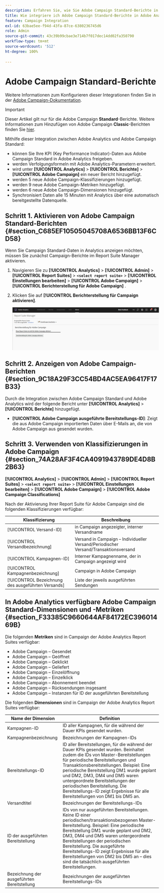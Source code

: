 ```yaml
---
description: Erfahren Sie, wie Sie Adobe Campaign Standard-Berichte in Adobe Analytics aktivieren
title: Wie integriere ich Adobe Campaign Standard-Berichte in Adobe Analytics?
feature: Campaign Integration
exl-id: 63bae5ee-f94d-43fa-87ce-6380236745d6
role: Admin
source-git-commit: 43c39b99cbae3e714b7f017dec14dd02fa350790
workflow-type: tm+mt
source-wordcount: '512'
ht-degree: 100%

---
```



# Adobe Campaign Standard-Berichte

Weitere Informationen zum Konfigurieren dieser Integrationen finden Sie in der [Adobe Campaign-Dokumentation](https://helpx.adobe.com/de/campaign/standard/integrating/using/about-campaign-analytics-integration.html).

>[!IMPORTANT]
>Dieser Artikel gilt nur für die Adobe Campaign **Standard**-Berichte. Weitere Informationen zum Hinzufügen von Adobe Campaign **Classic**-Berichten finden Sie [hier](https://experienceleague.adobe.com/docs/analytics/integration/analytics-to-campaign-classic.html).

Mithilfe dieser Integration zwischen Adobe Analytics und Adobe Campaign Standard:

* können Sie Ihre KPI (Key Performance Indicator)-Daten aus Adobe Campaign Standard in Adobe Analytics freigeben.
* werden Verfolgungsformeln mit Adobe Analytics-Parametern erweitert.
* wird unter **[!UICONTROL Analytics]** > **[!UICONTROL Berichte]** > **[!UICONTROL Adobe Campaign]** ein neuer Bericht hinzugefügt.
* werden 5 neue Adobe Campaign-Klassifizierungen hinzugefügt.
* werden 9 neue Adobe Campaign-Metriken hinzugefügt.
* werden 6 neue Adobe Campaign-Dimensionen hinzugefügt.
* Synchronisiert Daten alle 15 Minuten mit Analytics über eine automatisch bereitgestellte Datenquelle.

## Schritt 1. Aktivieren von Adobe Campaign Standard-Berichten {#section_C685EF10505045708A6536BB13F6CD58}

Wenn Sie Campaign Standard-Daten in Analytics anzeigen möchten, müssen Sie zunächst Campaign-Berichte im Report Suite Manager aktivieren.

1. Navigieren Sie zu **[!UICONTROL Analytics]** > **[!UICONTROL Admin]** > **[!UICONTROL Report Suites]** > **`<select report suite>`** > **[!UICONTROL Einstellungen bearbeiten]** > **[!UICONTROL Adobe Campaign]** > **[!UICONTROL Berichterstellung für Adobe Campaign]** .
1. Klicken Sie auf **[!UICONTROL Berichterstellung für Campaign aktivieren]**.

   ![](assets/enable-campaign.png)

## Schritt 2. Anzeigen von Adobe Campaign-Berichten {#section_9C18A29F3CC54BD4AC5EA96417F17B33}

Durch die Integration zwischen Adobe Campaign Standard und Adobe Analytics wird der folgende Bericht unter **[!UICONTROL Analytics]** > **[!UICONTROL Berichte]** hinzugefügt.

* **[!UICONTROL Adobe Campaign ausgeführte Bereitstellungs-ID]**: Zeigt die aus Adobe Campaign importierten Daten über E-Mails an, die von Adobe Campaign aus gesendet wurden. 

## Schritt 3. Verwenden von Klassifizierungen in Adobe Campaign {#section_74A28AF3F4CA4091943789DE4D8B2B63}

**[!UICONTROL Analytics]** > **[!UICONTROL Admin]** > **[!UICONTROL Report Suites]** > **`<select report suite>`** > **[!UICONTROL Einstellungen bearbeiten]** > **[!UICONTROL Adobe Campaign]** > **[!UICONTROL Adobe Campaign Classifications]**

Nach der Aktivierung Ihrer Report Suite für Adobe Campaign sind die folgenden Klassifizierungen verfügbar:

| Klassifizierung | Beschreibung |
| --- | --- |
| [!UICONTROL Versand-ID] | in Campaign angezeigter, interner Versandname |
| [!UICONTROL Versandbezeichnung] | Versand in Campaign – Individueller Versand/Periodischer Versand/Transaktionsversand |
| [!UICONTROL Kampagnen-ID] | Interner Kampagnenname, der in Campaign angezeigt wird |
| [!UICONTROL Kampagnenbezeichnung] | Campaign in Adobe Campaign |
| [!UICONTROL Bezeichnung des ausgeführten Versands] | Liste der jeweils ausgeführten Sendungen |

## In Adobe Analytics verfügbare Adobe Campaign Standard-Dimensionen und -Metriken {#section_F33385C9660644AF84172EC39601469B}

Die folgenden **Metriken** sind in Campaign der Adobe Analytics Report Suites verfügbar:

* Adobe Campaign – Gesendet
* Adobe Campaign – Geöffnet
* Adobe Campaign – Geklickt
* Adobe Campaign – Geliefert
* Adobe Campaign – Einzelöffnung
* Adobe Campaign – Einzelklick
* Adobe Campaign – Abonnement beendet
* Adobe Campaign – Rücksendungen insgesamt
* Adobe Campaign – Instanzen für ID der ausgeführten Bereitstellung

Die folgenden **Dimensionen** sind in Campaign der Adobe Analytics Report Suites verfügbar:

| Name der Dimension | Definition |
| --- | --- |
| Kampagnen-ID | ID aller Kampagnen, für die während der Dauer KPIs gesendet wurden. |
| Kampagnenbezeichnung | Bezeichnungen der Kampagnen-IDs |
| Bereitstellungs-ID | ID aller Bereitstellungen, für die während der Dauer KPIs gesendet wurden. Beinhaltet zudem die IDs von Master-Bereitstellungen für periodische Bereitstellungen und Transaktionsbereitstellungen. Beispiel: Eine periodische Bereitstellung DM1 wurde geplant und DM2, DM3, DM4 und DM5 waren untergeordnete Bereitstellungen der periodischen Bereitstellung.  Die Bereitstellungs-ID zeigt Ergebnisse für alle Bereitstellungen von DM1 bis DM5 an. |
| Versandtitel | Bezeichnungen der Bereitstellungs-IDs |
| ID der ausgeführten Bereitstellung | IDs von nur ausgeführten Bereitstellungen. Keine ID einer periodischen/transaktionsbezogenen Master-Bereitstellung. Beispiel: Eine periodische Bereitstellung DM1 wurde geplant und DM2, DM3, DM4 und DM5 waren untergeordnete Bereitstellungen der periodischen Bereitstellung. Die ausgeführte Bereitstellungs-ID zeigt Ergebnisse für alle Bereitstellungen von DM2 bis DM5 an – dies sind die tatsächlich ausgeführten Bereitstellungen. |
| Bezeichnung der ausgeführten Bereitstellung | Bezeichnungen der ausgeführten Bereitstellungs-IDs |
